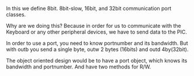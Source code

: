 In this we define 8bit. 8bit-slow, 16bit, and 32bit communication port classes.

Why are we doing this?
Because in order for us to communicate with the Keyboard or any other peripheral devices, we have to send data to the PIC.

In order to use a port, you need to know portnumber and its bandwidth.
But with outb you send a single byte, outw 2 bytes (16bits) and outd 4by(32bit).

The object oriented design would be to have a port object, which knows its bandwidth and portnumber.
And have two methods for R/W.